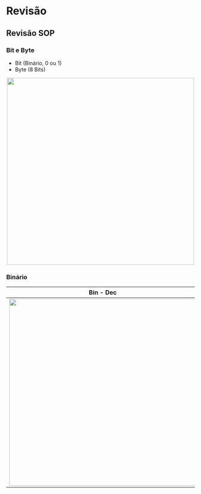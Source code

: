 # Revisão
## Revisão SOP
### Bit e Byte
- Bit (Binário, 0 ou 1)
- Byte (8 Bits)
<p align="center">
<img src="https://networkencyclopedia.com/wp-content/uploads/2023/06/Relationship-between-Bits-and-Bytes-1024x576.webp" style="width:500px">
</p>

### Binário

|Bin - Dec | Dec - Bin|
|-|:-:|
| <img src="https://www.wikihow.com/images_en/thumb/a/ae/Convert-from-Binary-to-Decimal-Step-1-Version-6.jpg/v4-460px-Convert-from-Binary-to-Decimal-Step-1-Version-6.jpg.webp" style="width:500px">| <img src="https://opiratadigital.files.wordpress.com/2014/04/divisao2.png" style="width:500px">|